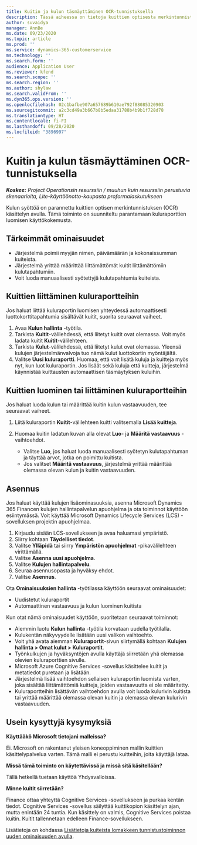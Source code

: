 ```yaml
---
title: Kuitin ja kulun täsmäyttäminen OCR-tunnistuksella
description: Tässä aiheessa on tietoja kuittien optisesta merkintunnistuksesta (OCR).
author: suvaidya
manager: AnnBe
ms.date: 09/23/2020
ms.topic: article
ms.prod: ''
ms.service: dynamics-365-customerservice
ms.technology: ''
ms.search.form: ''
audience: Application User
ms.reviewer: kfend
ms.search.scope: ''
ms.search.region: ''
ms.author: shylaw
ms.search.validFrom: ''
ms.dyn365.ops.version: ''
ms.openlocfilehash: 02c1bafbe907a657689b610ae792f88085320903
ms.sourcegitcommit: a2c3cd49a3b667b8b5edaa31788b4b9b1f728d78
ms.translationtype: HT
ms.contentlocale: fi-FI
ms.lasthandoff: 09/28/2020
ms.locfileid: "3896997"
---
```

# <a name="match-a-receipt-to-an-expense-using-ocr"></a>Kuitin ja kulun täsmäyttäminen OCR-tunnistuksella

_**Koskee:** Project Operationsin resurssiin / muuhun kuin resurssiin perustuvia skenaarioita, Lite-käyttöönotto-kaupasta proformalaskutukseen_

Kulun syöttöä on parannettu kuittien optisen merkintunnistuksen (OCR) käsittelyn avulla. Tämä toiminto on suunniteltu parantamaan kuluraporttien luomisen käyttökokemusta.

## <a name="key-features"></a>Tärkeimmät ominaisuudet

- Järjestelmä poimii myyjän nimen, päivämäärän ja kokonaissumman kuiteista.
- Järjestelmä yrittää määrittää liittämättömät kuitit liittämättömiin kulutapahtumiin.
- Voit luoda manuaalisesti syötettyjä kulutapahtumia kuiteista.

## <a name="attach-receipts-to-an-expense-report"></a>Kuittien liittäminen kuluraportteihin

Jos haluat liittää kuluraportin luomisen yhteydessä automaattisesti luottokorttitapahtumia sisältävät kuitit, suorita seuraavat vaiheet.

  1. Avaa **Kulun hallinta** -työtila.
  2. Tarkista **Kuitit**-välilehdessä, että liitetyt kuitit ovat olemassa. Voit myös ladata kuitit **Kuitit**-välilehteen.
  3. Tarkista **Kulut**-välilehdessä, että liitetyt kulut ovat olemassa. Yleensä kulujen järjestelmänvalvoja tuo nämä kulut luottokortin myöntäjältä.
  4. Valitse **Uusi kuluraportti**. Huomaa, että voit lisätä kuluja ja kuitteja myös nyt, kun luot kuluraportin. Jos lisäät sekä kuluja että kuitteja, järjestelmä käynnistää kuittausten automaattisen täsmäytyksen kuluihin.

## <a name="create-or-match-receipts-to-an-expense-report"></a>Kuittien luominen tai liittäminen kuluraportteihin
Jos haluat luoda kulun tai määrittää kuitin kulun vastaavuuden, tee seuraavat vaiheet.

  1. Liitä kuluraportin **Kuitit**-välilehteen kuitti valitsemalla **Lisää kuitteja**.
  2. Huomaa kuitin ladatun kuvan alla olevat **Luo**- ja **Määritä vastaavuus** -vaihtoehdot.

      - Valitse **Luo**, jos haluat luoda manuaalisesti syötetyn kulutapahtuman ja täyttää arvot, jotka on poimittu kuitista.
      - Jos valitset **Määritä vastaavuus**, järjestelmä yrittää määrittää olemassa olevan kulun ja kuitin vastaavuuden.

## <a name="installation"></a>Asennus

Jos haluat käyttää kulujen lisäominasuuksia, asenna Microsoft Dynamics 365 Financen kulujen hallintapalvelun apuohjelma ja ota toiminnot käyttöön esiintymässä. Voit käyttää Microsoft Dynamics Lifecycle Services (LCS) -sovelluksen projektin apuohjelmaa.

1. Kirjaudu sisään LCS-sovellukseen ja avaa haluamasi ympäristö.
2. Siirry kohtaan **Täydelliset tiedot**.
3. Valitse **Ylläpidä** tai siirry **Ympäristön apuohjelmat** -pikavälilehteen virittämällä.
4. Valitse **Asenna uusi apuohjelma**.
5. Valitse **Kulujen hallintapalvelu**.
6. Seuraa asennusopasta ja hyväksy ehdot.
7. Valitse **Asennus**.

Ota **Ominaisuuksien hallinta** -työtilassa käyttöön seuraavat ominaisuudet:

- Uudistetut kuluraportit
- Automaattinen vastaavuus ja kulun luominen kuitista

Kun otat nämä ominaisuudet käyttöön, suoritetaan seuraavat toiminnot:

- Aiemmin luotu **Kulun hallinta** -työtila korvataan uudella työtilalla.
- Kulukentän näkyvyydelle lisätään uusi valikon vaihtoehto.
- Voit yhä avata aiemman **Kuluraportit**-sivun siirtymällä kohtaan **Kulujen hallinta > Omat kulut > Kuluraportit**.
- Työnkulkujen ja hyväksyntöjen avulla käyttäjä siirretään yhä olemassa olevien kuluraporttien sivulle.
- Microsoft Azure Cognitive Services -sovellus käsittelee kuitit ja metatiedot puretaan ja lisätään.
- Järjestelmä lisää vaihtoehdon sellaisen kuluraportin luomista varten, joka sisältää liittämättömiä kuitteja, joiden vastaavuutta ei ole määritetty.
- Kuluraportteihin lisättävän vaihtoehdon avulla voit luoda kulurivin kuitista tai yrittää määrittää olemassa olevan kuitin ja olemassa olevan kulurivin vastaavuuden.

## <a name="frequently-asked-questions"></a>Usein kysyttyjä kysymyksiä

**Käyttääkö Microsoft tietojani malleissa?**

Ei. Microsoft on rakentanut yleisen koneoppiminen mallin kuittien käsittelypalvelua varten. Tämä malli ei perustu kuitteihin, joita käyttäjä lataa.

**Missä tämä toiminto on käytettävissä ja missä sitä käsitellään?**

Tällä hetkellä tuetaan käyttöä Yhdysvalloissa.

**Minne kuitit siirretään?**

Finance ottaa yhteyttä Cognitive Services -sovellukseen ja purkaa kentän tiedot. Cognitive Services -sovellus säilyttää kuittikopion käsittelyn ajan, mutta enintään 24 tuntia. Kun käsittely on valmis, Cognitive Services poistaa kuitin. Kuitit tallennetaan edelleen Finance-sovellukseen.

Lisätietoja on kohdassa [Lisätietoja kuiteista lomakkeen tunnistustoiminnon uuden ominaisuuden avulla](https://azure.microsoft.com/blog/enable-receipt-understanding-with-form-recognizer-s-new-capability/).
